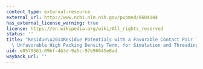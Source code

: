 ```yaml
---
content_type: external-resource
external_url: http://www.ncbi.nlm.nih.gov/pubmed/8604144
has_external_license_warning: true
license: https://en.wikipedia.org/wiki/All_rights_reserved
status: ''
title: "Residue\u2013Residue Potentials with a Favorable Contact Pair Term and an\
  \ Unfavorable High Packing Density Term, for Simulation and Threading."
uid: e0579561-09bf-4b3d-9a5c-97e96645e8ad
wayback_url: ''
---
```

